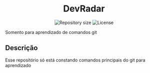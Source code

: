 <h1 align="center">DevRadar</h1>

<p align="center">
 <img alt="Repository size" src="https://img.shields.io/github/repo-size/luizeduul/aula_git">
 <img alt="License" src="https://img.shields.io/badge/license-MIT-brightgreen">
</p>

<p>Somento para aprendizado de comandos git</p>
      
<h2>Descrição</h2>
 <p>Esse repositório só está constando comandos principais do git para aprendizado </p>
  

